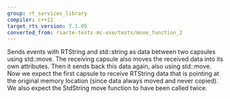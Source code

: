```yaml
---
group: rt_services_library
compiler: c++11
target_rts_version: 7.1.05
converted_from: rsarte-tests-mc-exe/tests/move_function_2
---
```


Sends events with RTString and std::string as data between two capsules using std::move. The receiving capsule also moves the received data into its own attributes. Then it sends back this data again, also using std::move. Now we expect the first capsule to receive RTString data that is pointing at the original memory location (since data always moved and never copied). We also expect the StdString move function to have been called twice.

